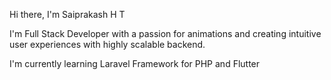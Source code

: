 Hi there, I'm Saiprakash H T

I'm Full Stack Developer with a passion for animations and creating intuitive user experiences with highly scalable backend.

I'm currently learning Laravel Framework for PHP and Flutter
